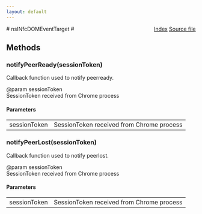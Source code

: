 ```yaml
---
layout: default
---
```

<div class='links' style='float:right'><a href="../index.html">Index</a>
<a href="http://dxr.mozilla.org/mozilla-central/source/dom/nfc/nsINfcContentHelper.idl">Source file</a>
</div>
# nsINfcDOMEventTarget #

## Methods ##

### notifyPeerReady(sessionToken) ###
  
Callback function used to notify peerready.  
  
@param sessionToken  
       SessionToken received from Chrome process  
  

#### Parameters ####

<table>

<tr>
<td>sessionToken</td>
<td>       SessionToken received from Chrome process  
</td>
</tr>

</table>

### notifyPeerLost(sessionToken) ###
  
Callback function used to notify peerlost.  
  
@param sessionToken  
       SessionToken received from Chrome process  
  

#### Parameters ####

<table>

<tr>
<td>sessionToken</td>
<td>       SessionToken received from Chrome process  
</td>
</tr>

</table>

